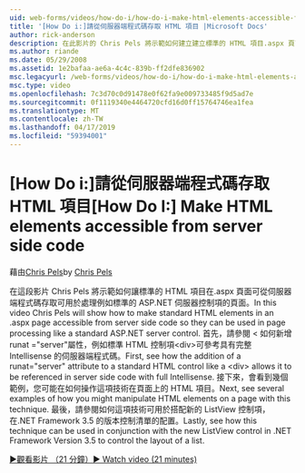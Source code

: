 ```yaml
---
uid: web-forms/videos/how-do-i/how-do-i-make-html-elements-accessible-from-server-side-code
title: '[How Do i:]請從伺服器端程式碼存取 HTML 項目 |Microsoft Docs'
author: rick-anderson
description: 在此影片的 Chris Pels 將示範如何建立建立標準的 HTML 項目.aspx 頁面中可從伺服器端程式碼存取讓它們可以用於頁面處理...
ms.author: riande
ms.date: 05/29/2008
ms.assetid: 1e2bafaa-ae6a-4c4c-839b-ff2dfe836902
msc.legacyurl: /web-forms/videos/how-do-i/how-do-i-make-html-elements-accessible-from-server-side-code
msc.type: video
ms.openlocfilehash: 7c3d70c0d91478e0f62fa9e009733485f9d5ad7e
ms.sourcegitcommit: 0f1119340e4464720cfd16d0ff15764746ea1fea
ms.translationtype: MT
ms.contentlocale: zh-TW
ms.lasthandoff: 04/17/2019
ms.locfileid: "59394001"
---
```

# <a name="how-do-i-make-html-elements-accessible-from-server-side-code"></a><span data-ttu-id="1c0b6-103">[How Do i:]請從伺服器端程式碼存取 HTML 項目</span><span class="sxs-lookup"><span data-stu-id="1c0b6-103">[How Do I:] Make HTML elements accessible from server side code</span></span>

<span data-ttu-id="1c0b6-104">藉由[Chris Pels](https://twitter.com/chrispels)</span><span class="sxs-lookup"><span data-stu-id="1c0b6-104">by [Chris Pels](https://twitter.com/chrispels)</span></span>

<span data-ttu-id="1c0b6-105">在這段影片 Chris Pels 將示範如何讓標準的 HTML 項目在.aspx 頁面可從伺服器端程式碼存取可用於處理例如標準的 ASP.NET 伺服器控制項的頁面。</span><span class="sxs-lookup"><span data-stu-id="1c0b6-105">In this video Chris Pels will show how to make standard HTML elements in an .aspx page accessible from server side code so they can be used in page processing like a standard ASP.NET server control.</span></span> <span data-ttu-id="1c0b6-106">首先，請參閱 < 如何新增 runat ="server"屬性，例如標準 HTML 控制項&lt;div&gt;可參考具有完整 Intellisense 的伺服器端程式碼。</span><span class="sxs-lookup"><span data-stu-id="1c0b6-106">First, see how the addition of a runat="server" attribute to a standard HTML control like a &lt;div&gt; allows it to be referenced in server side code with full Intellisense.</span></span> <span data-ttu-id="1c0b6-107">接下來，會看到幾個範例，您可能在如何操作這項技術在頁面上的 HTML 項目。</span><span class="sxs-lookup"><span data-stu-id="1c0b6-107">Next, see several examples of how you might manipulate HTML elements on a page with this technique.</span></span> <span data-ttu-id="1c0b6-108">最後，請參閱如何這項技術可用於搭配新的 ListView 控制項，在.NET Framework 3.5 的版本控制清單的配置。</span><span class="sxs-lookup"><span data-stu-id="1c0b6-108">Lastly, see how this technique can be used in conjunction with the new ListView control in .NET Framework Version 3.5 to control the layout of a list.</span></span>

[<span data-ttu-id="1c0b6-109">&#9654;觀看影片 （21 分鐘）</span><span class="sxs-lookup"><span data-stu-id="1c0b6-109">&#9654; Watch video (21 minutes)</span></span>](https://channel9.msdn.com/Blogs/ASP-NET-Site-Videos/how-do-i-make-html-elements-accessible-from-server-side-code)
